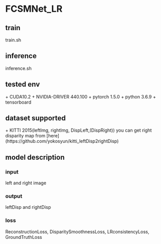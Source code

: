 # FCSMNet_LR

<h2>train</h2>
train.sh

<h2>inference</h2>
inference.sh

<h2>tested env</h2>
+ CUDA10.2
+ NVIDIA-DRIVER 440.100
+ pytorch 1.5.0
+ python 3.6.9
+ tensorboard



<h2>dataset supported</h2>
+ KITTI 2015(leftImg, rightImg, DispLeft,(DispRight))
  you can get right disparity map from [here](https://github.com/yokosyun/kitti_leftDisp2rightDisp)



<h2>model description</h2>

<h3>input</h3>
left and right image

<h3>output</h3>
leftDisp and rightDisp

<h3>loss</h3>
ReconstructionLoss, DisparitySmoothnessLoss, LRconsistencyLoss, GroundTruthLoss

